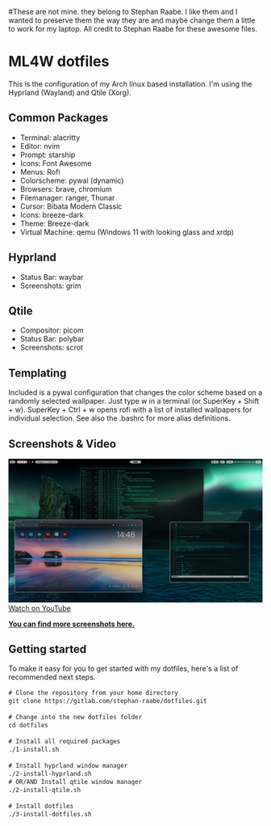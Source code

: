 #These are not mine. they belong to Stephan Raabe. I like them and I wanted to preserve them the way they are and maybe change them a little to work for my laptop. All credit to Stephan Raabe for these awesome files. 

# ML4W dotfiles


This is the configuration of my Arch linux based installation.
I'm using the Hyprland (Wayland) and Qtile (Xorg).

## Common Packages

- Terminal: alacritty
- Editor: nvim
- Prompt: starship
- Icons: Font Awesome
- Menus: Rofi
- Colorscheme: pywal (dynamic)
- Browsers: brave, chromium
- Filemanager: ranger, Thunar
- Cursor: Bibata Modern Classic
- Icons: breeze-dark
- Theme: Breeze-dark
- Virtual Machine: qemu (Windows 11 with looking glass and xrdp)

## Hyprland

- Status Bar: waybar
- Screenshots: grim

## Qtile

- Compositor: picom
- Status Bar: polybar
- Screenshots: scrot

## Templating

Included is a pywal configuration that changes the color scheme based on a randomly selected wallpaper. Just type w in a terminal (or SuperKey + Shift + w). SuperKey + Ctrl + w opens rofi with a list of installed wallpapers for individual selection. See also the .bashrc for more alias definitions.

## Screenshots & Video

<a href="http://www.youtube.com/watch?feature=player_embedded&v=EujO_5KvCCo" target="_blank"><img src="screenshots/hyprland1.png" alt="Click to watch on YouTube" /></a>
<a href="http://www.youtube.com/watch?feature=player_embedded&v=EujO_5KvCCo" target="_blank">Watch on YouTube</a>

<b><a href="https://gitlab.com/stephan-raabe/dotfiles/-/tree/main/screenshots?ref_type=heads">You can find more screenshots here.</a></b>

## Getting started

To make it easy for you to get started with my dotfiles, here's a list of recommended next steps.

```
# Clone the repository from your home directory
git clone https://gitlab.com/stephan-raabe/dotfiles.git

# Change into the new dotfiles folder
cd dotfiles

# Install all required packages
./1-install.sh

# Install hyprland window manager
./2-install-hyprland.sh
# OR/AND Install qtile window manager
./2-install-qtile.sh

# Install dotfiles
./3-install-dotfiles.sh

```


